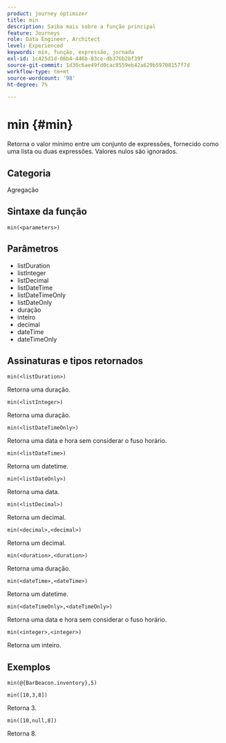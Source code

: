```yaml
---
product: journey optimizer
title: min
description: Saiba mais sobre a função principal
feature: Journeys
role: Data Engineer, Architect
level: Experienced
keywords: min, função, expressão, jornada
exl-id: 1c425d1d-08b4-446b-83ce-db376b2bf39f
source-git-commit: 1d30c6ae49fd0cac0559eb42a629b59708157f7d
workflow-type: tm+mt
source-wordcount: '98'
ht-degree: 7%

---
```


# min {#min}

Retorna o valor mínimo entre um conjunto de expressões, fornecido como uma lista ou duas expressões. Valores nulos são ignorados.

## Categoria

Agregação

## Sintaxe da função

`min(<parameters>)`

## Parâmetros

* listDuration
* listInteger
* listDecimal
* listDateTime
* listDateTimeOnly
* listDateOnly
* duração
* inteiro
* decimal
* dateTime
* dateTimeOnly

## Assinaturas e tipos retornados

`min(<listDuration>)`

Retorna uma duração.

`min(<listInteger>)`

Retorna uma duração.

`min(<listDateTimeOnly>)`

Retorna uma data e hora sem considerar o fuso horário.

`min(<listDateTime>)`

Retorna um datetime.

`min(<listDateOnly>)`

Retorna uma data.

`min(<listDecimal>)`

Retorna um decimal.

`min(<decimal>,<decimal>)`

Retorna um decimal.

`min(<duration>,<duration>)`

Retorna uma duração.

`min(<dateTime>,<dateTime>)`

Retorna um datetime.

`min(<dateTimeOnly>,<dateTimeOnly>)`

Retorna uma data e hora sem considerar o fuso horário.

`min(<integer>,<integer>)`

Retorna um inteiro.

## Exemplos

`min(@{BarBeacon.inventory},5)`

`min([10,3,8])`

Retorna 3.

`min([10,null,8])`

Retorna 8.
